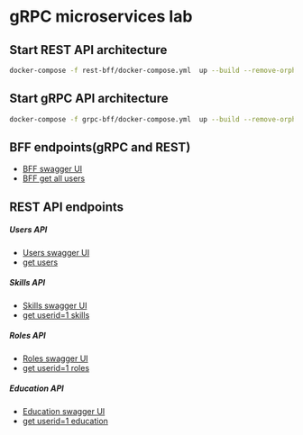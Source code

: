 # gRPC microservices lab
## Start REST API architecture
```sh
docker-compose -f rest-bff/docker-compose.yml  up --build --remove-orphans
```

## Start gRPC API architecture
```sh
docker-compose -f grpc-bff/docker-compose.yml  up --build --remove-orphans
```

## BFF endpoints(gRPC and REST)
- [BFF swagger UI](http://localhost/bff/api-docs)
- [BFF get all users](http://localhost/bff/users/all)

## REST API endpoints
##### Users API
- [Users swagger UI](http://localhost/api/users/api-docs)
- [get users](http://localhost/api/users)
##### Skills API
- [Skills swagger UI](http://localhost/api/skills/api-docs)
- [get userid=1 skills](http://localhost/api/skills/1)
##### Roles API
- [Roles swagger UI](http://localhost/api/auth/api-docs)
- [get userid=1 roles](http://localhost/api/auth/roles/1)
##### Education API
- [Education swagger UI](http://localhost/api/education/api-docs)
- [get userid=1 education](http://localhost/api/education/1)
